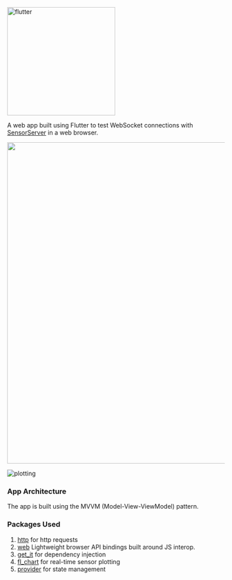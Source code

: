 
<img width="250" alt="flutter" src="https://github.com/user-attachments/assets/5842548d-04f2-4ae9-96ca-b9c23f812dfd">

A web app built using Flutter to test WebSocket connections with [SensorServer](https://github.com/umer0586/SensorServer) in a web browser.

<img width="742" src="https://github.com/user-attachments/assets/6ddac5cc-dc88-4ab2-aca9-b53fbd57a9c2">

![plotting](https://github.com/user-attachments/assets/297a001a-ed88-4299-9cf1-31451fff2c18)

### App Architecture
The app is built using the MVVM (Model-View-ViewModel) pattern.

### Packages Used
1. [http](https://pub.dev/packages/http) for http requests
2. [web](https://pub.dev/packages/web) Lightweight browser API bindings built around JS interop.
3. [get_it](https://pub.dev/packages/get_it) for dependency injection
4. [fl_chart](https://pub.dev/packages/fl_chart) for real-time sensor plotting
5. [provider](https://pub.dev/packages/provider) for state management

 






